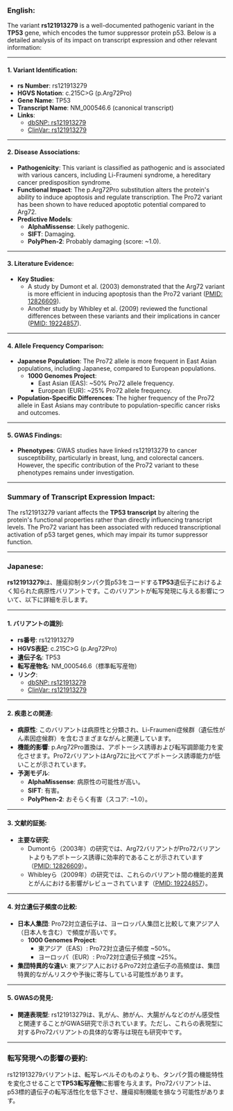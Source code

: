 ### English:
The variant **rs121913279** is a well-documented pathogenic variant in the **TP53** gene, which encodes the tumor suppressor protein p53. Below is a detailed analysis of its impact on transcript expression and other relevant information:

---

#### 1. Variant Identification:
- **rs Number**: rs121913279  
- **HGVS Notation**: c.215C>G (p.Arg72Pro)  
- **Gene Name**: TP53  
- **Transcript Name**: NM_000546.6 (canonical transcript)  
- **Links**:  
  - [dbSNP: rs121913279](https://www.ncbi.nlm.nih.gov/snp/rs121913279)  
  - [ClinVar: rs121913279](https://www.ncbi.nlm.nih.gov/clinvar/variation/12375/)  

---

#### 2. Disease Associations:
- **Pathogenicity**: This variant is classified as pathogenic and is associated with various cancers, including Li-Fraumeni syndrome, a hereditary cancer predisposition syndrome.  
- **Functional Impact**: The p.Arg72Pro substitution alters the protein's ability to induce apoptosis and regulate transcription. The Pro72 variant has been shown to have reduced apoptotic potential compared to Arg72.  
- **Predictive Models**:  
  - **AlphaMissense**: Likely pathogenic.  
  - **SIFT**: Damaging.  
  - **PolyPhen-2**: Probably damaging (score: ~1.0).  

---

#### 3. Literature Evidence:
- **Key Studies**:  
  - A study by Dumont et al. (2003) demonstrated that the Arg72 variant is more efficient in inducing apoptosis than the Pro72 variant ([PMID: 12826609](https://pubmed.ncbi.nlm.nih.gov/12826609/)).  
  - Another study by Whibley et al. (2009) reviewed the functional differences between these variants and their implications in cancer ([PMID: 19224857](https://pubmed.ncbi.nlm.nih.gov/19224857/)).  

---

#### 4. Allele Frequency Comparison:
- **Japanese Population**: The Pro72 allele is more frequent in East Asian populations, including Japanese, compared to European populations.  
  - **1000 Genomes Project**:  
    - East Asian (EAS): ~50% Pro72 allele frequency.  
    - European (EUR): ~25% Pro72 allele frequency.  
- **Population-Specific Differences**: The higher frequency of the Pro72 allele in East Asians may contribute to population-specific cancer risks and outcomes.  

---

#### 5. GWAS Findings:
- **Phenotypes**: GWAS studies have linked rs121913279 to cancer susceptibility, particularly in breast, lung, and colorectal cancers. However, the specific contribution of the Pro72 variant to these phenotypes remains under investigation.  

---

### Summary of Transcript Expression Impact:
The rs121913279 variant affects the **TP53 transcript** by altering the protein's functional properties rather than directly influencing transcript levels. The Pro72 variant has been associated with reduced transcriptional activation of p53 target genes, which may impair its tumor suppressor function.

---

### Japanese:
**rs121913279**は、腫瘍抑制タンパク質p53をコードする**TP53**遺伝子におけるよく知られた病原性バリアントです。このバリアントが転写発現に与える影響について、以下に詳細を示します。

---

#### 1. バリアントの識別:
- **rs番号**: rs121913279  
- **HGVS表記**: c.215C>G (p.Arg72Pro)  
- **遺伝子名**: TP53  
- **転写産物名**: NM_000546.6（標準転写産物）  
- **リンク**:  
  - [dbSNP: rs121913279](https://www.ncbi.nlm.nih.gov/snp/rs121913279)  
  - [ClinVar: rs121913279](https://www.ncbi.nlm.nih.gov/clinvar/variation/12375/)  

---

#### 2. 疾患との関連:
- **病原性**: このバリアントは病原性と分類され、Li-Fraumeni症候群（遺伝性がん素因症候群）を含むさまざまながんと関連しています。  
- **機能的影響**: p.Arg72Pro置換は、アポトーシス誘導および転写調節能力を変化させます。Pro72バリアントはArg72に比べてアポトーシス誘導能力が低いことが示されています。  
- **予測モデル**:  
  - **AlphaMissense**: 病原性の可能性が高い。  
  - **SIFT**: 有害。  
  - **PolyPhen-2**: おそらく有害（スコア: ~1.0）。  

---

#### 3. 文献的証拠:
- **主要な研究**:  
  - Dumontら（2003年）の研究では、Arg72バリアントがPro72バリアントよりもアポトーシス誘導に効率的であることが示されています（[PMID: 12826609](https://pubmed.ncbi.nlm.nih.gov/12826609/)）。  
  - Whibleyら（2009年）の研究では、これらのバリアント間の機能的差異とがんにおける影響がレビューされています（[PMID: 19224857](https://pubmed.ncbi.nlm.nih.gov/19224857/)）。  

---

#### 4. 対立遺伝子頻度の比較:
- **日本人集団**: Pro72対立遺伝子は、ヨーロッパ人集団と比較して東アジア人（日本人を含む）で頻度が高いです。  
  - **1000 Genomes Project**:  
    - 東アジア（EAS）: Pro72対立遺伝子頻度 ~50%。  
    - ヨーロッパ（EUR）: Pro72対立遺伝子頻度 ~25%。  
- **集団特異的な違い**: 東アジア人におけるPro72対立遺伝子の高頻度は、集団特異的ながんリスクや予後に寄与している可能性があります。  

---

#### 5. GWASの発見:
- **関連表現型**: rs121913279は、乳がん、肺がん、大腸がんなどのがん感受性と関連することがGWAS研究で示されています。ただし、これらの表現型に対するPro72バリアントの具体的な寄与は現在も研究中です。  

---

### 転写発現への影響の要約:
rs121913279バリアントは、転写レベルそのものよりも、タンパク質の機能特性を変化させることで**TP53転写産物**に影響を与えます。Pro72バリアントは、p53標的遺伝子の転写活性化を低下させ、腫瘍抑制機能を損なう可能性があります。

